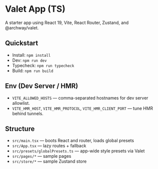 # Valet App (TS)

A starter app using React 19, Vite, React Router, Zustand, and @archway/valet.

## Quickstart

- Install: `npm install`
- Dev: `npm run dev`
- Typecheck: `npm run typecheck`
- Build: `npm run build`

## Env (Dev Server / HMR)

- `VITE_ALLOWED_HOSTS` — comma-separated hostnames for dev server allowlist.
- `VITE_HMR_HOST`, `VITE_HMR_PROTOCOL`, `VITE_HMR_CLIENT_PORT` — tune HMR behind tunnels.

## Structure

- `src/main.tsx` — boots React and router, loads global presets
- `src/App.tsx` — lazy routes + fallback
- `src/presets/globalPresets.ts` — app-wide style presets via Valet
- `src/pages/*` — sample pages
- `src/store/*` — sample Zustand store


